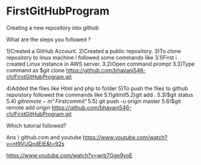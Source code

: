 # FirstGitHubProgram
Creating a new repository into github


What are the steps you followed ?

1)Created a GitHub Account.
2)Created a public repository.
3)To clone repository to linux machine i followed some commands like
3.1)First i created Linux instance in AWS server.
3.2)Open command prompt 
3.3)Type command as $git clone https://github.com/bhavani546-ch/FirstGitHubProgram.git

4)Added the files like Html and php to folder
5)To push the files to github repoistory followed the commands like
5.1)$git init
5.2)$git add .
5.3)$git status
5.4) $git  remote -m “First commit”
5.5)$ git push -u origin master 
5.6)$git  remote add origin https://github.com/bhavani546-ch/FirstGitHubProgram.git



Which tutorial followed?

Ans ) github.com and youtube
https://www.youtube.com/watch?v=nt9VUQndEIE&t=92s

https://www.youtube.com/watch?v=wrb7Gge9yoE











